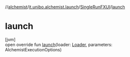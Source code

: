 //[alchemist](../../../index.md)/[it.unibo.alchemist.launch](../index.md)/[SingleRunFXUI](index.md)/[launch](launch.md)

# launch

[jvm]\
open override fun [launch](launch.md)(loader: [Loader](../../it.unibo.alchemist.loader/-loader/index.md), parameters: AlchemistExecutionOptions)
